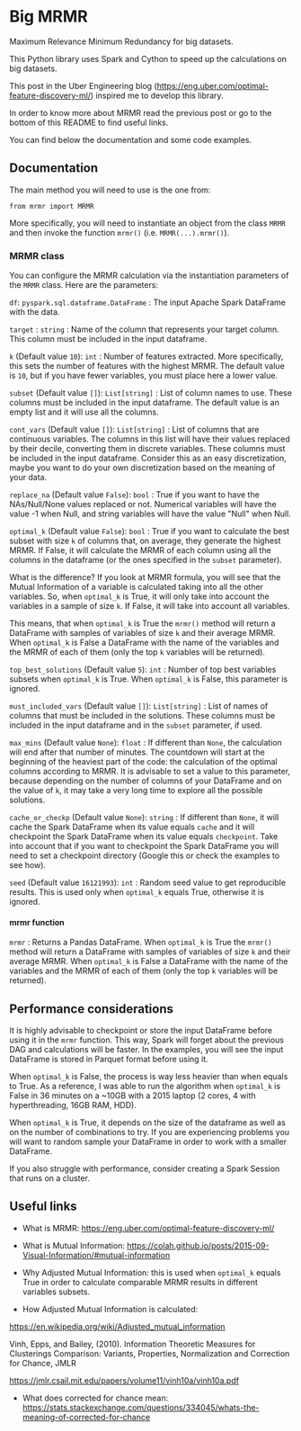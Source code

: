 # Big MRMR

Maximum Relevance Minimum Redundancy for big datasets.

This Python library uses Spark and Cython to speed up the calculations on big datasets.

This post in the Uber Engineering blog (https://eng.uber.com/optimal-feature-discovery-ml/) inspired me to develop this library.

In order to know more about MRMR read the previous post or go to the bottom of this README to find useful links.

You can find below the documentation and some code examples.

## Documentation

The main method you will need to use is the one from:

`from mrmr import MRMR`

More specifically, you will need to instantiate an object from the class `MRMR` and then invoke the function `mrmr()` (i.e. `MRMR(...).mrmr()`).


### MRMR class

You can configure the MRMR calculation via the instantiation parameters of the `MRMR` class. Here are the parameters:

`df`: `pyspark.sql.dataframe.DataFrame` : The input Apache Spark DataFrame with the data.

`target` : `string` : Name of the column that represents your target column. This column must be included in the input dataframe.

`k` (Default value `10`): `int` : Number of features extracted. More specifically, this sets the number of features with the highest MRMR. The default value is `10`, but if you have fewer variables, you must place here a lower value.

`subset` (Default value `[]`): `List[string]` : List of column names to use. These columns must be included in the input dataframe. The default value is an empty list and it will use all the columns.

`cont_vars` (Default value `[]`): `List[string]` : List of columns that are continuous variables. The columns in this list will have their values replaced by their decile, converting them in discrete variables. These columns must be included in the input dataframe. Consider this as an easy discretization, maybe you want to do your own discretization based on the meaning of your data.

`replace_na` (Default value `False`): `bool` : True if you want to have the NAs/Null/None values replaced or not. Numerical variables will have the value -1 when Null, and string variables will have the value "Null" when Null.

`optimal_k` (Default value `False`): `bool` : True if you want to calculate the best subset with size `k` of columns that, on average, they generate the highest MRMR. If False, it will calculate the MRMR of each column using all the columns in the dataframe (or the ones specified in the `subset` parameter).

What is the difference? If you look at MRMR formula, you will see that the Mutual Information of a variable is calculated taking into all the other variables. So, when `optimal_k` is True, it will only take into account the variables in a sample of size `k`. If False, it will take into account all variables.

This means, that when `optimal_k` is True the `mrmr()` method will return a DataFrame with samples of variables of size `k` and their average MRMR. When `optimal_k` is False a DataFrame with the name of the variables and the MRMR of each of them (only the top `k` variables will be returned).

`top_best_solutions` (Default value `5`): `int` : Number of top best variables subsets when `optimal_k` is True. When `optimal_k` is False, this parameter is ignored.

`must_included_vars` (Default value `[]`): `List[string]` : List of names of columns that must be included in the solutions. These columns must be included in the input dataframe and in the `subset` parameter, if used.

`max_mins` (Default value `None`): `float` : If different than `None`, the calculation will end after that number of minutes. The countdown will start at the beginning of the heaviest part of the code: the calculation of the optimal columns according to MRMR. It is advisable to set a value to this parameter, because depending on the number of columns of your DataFrame and on the value of `k`, it may take a very long time to explore all the possible solutions.

`cache_or_checkp` (Default value `None`): `string` : If different than `None`, it will cache the Spark DataFrame when its value equals `cache` and it will checkpoint the Spark DataFrame when its value equals `checkpoint`. Take into account that if you want to checkpoint the Spark DataFrame you will need to set a checkpoint directory (Google this or check the examples to see how).

`seed` (Default value `16121993`): `int` : Random seed value to get reproducible results. This is used only when `optimal_k` equals True, otherwise it is ignored.

#### mrmr function

`mrmr` : Returns a Pandas DataFrame. When `optimal_k` is True the `mrmr()` method will return a DataFrame with samples of variables of size `k` and their average MRMR. When `optimal_k` is False a DataFrame with the name of the variables and the MRMR of each of them (only the top `k` variables will be returned).

## Performance considerations

It is highly advisable to checkpoint or store the input DataFrame before using it in the `mrmr` function. This way, Spark will forget about the previous DAG and calculations will be faster. In the examples, you will see the input DataFrame is stored in Parquet format before using it. 

When `optimal_k` is False, the process is way less heavier than when equals to True. As a reference, I was able to run the algorithm when `optimal_k` is False in 36 minutes on a ~10GB with a 2015 laptop (2 cores, 4 with hyperthreading, 16GB RAM, HDD). 

When `optimal_k` is True, it depends on the size of the dataframe as well as on the number of combinations to try. If you are experiencing problems you will want to random sample your DataFrame in order to work with a smaller DataFrame. 

If you also struggle with performance, consider creating a Spark Session that runs on a cluster.

## Useful links

- What is MRMR: https://eng.uber.com/optimal-feature-discovery-ml/

- What is Mutual Information: https://colah.github.io/posts/2015-09-Visual-Information/#mutual-information

- Why Adjusted Mutual Information: this is used when `optimal_k` equals True in order to calculate comparable MRMR results in different variables subsets.

- How Adjusted Mutual Information is calculated:

https://en.wikipedia.org/wiki/Adjusted_mutual_information

Vinh, Epps, and Bailey, (2010). Information Theoretic Measures for Clusterings Comparison: Variants, Properties, Normalization and Correction for Chance, JMLR

https://jmlr.csail.mit.edu/papers/volume11/vinh10a/vinh10a.pdf

- What does corrected for chance mean: https://stats.stackexchange.com/questions/334045/whats-the-meaning-of-corrected-for-chance

